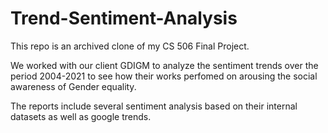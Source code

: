 # Trend-Sentiment-Analysis
This repo is an archived clone of my CS 506 Final Project. 

We worked with our client GDIGM to analyze the sentiment trends over the period 2004-2021
to see how their works perfomed on arousing the social awareness of Gender equality.

The reports include several sentiment analysis based on their internal datasets as well as google trends.
